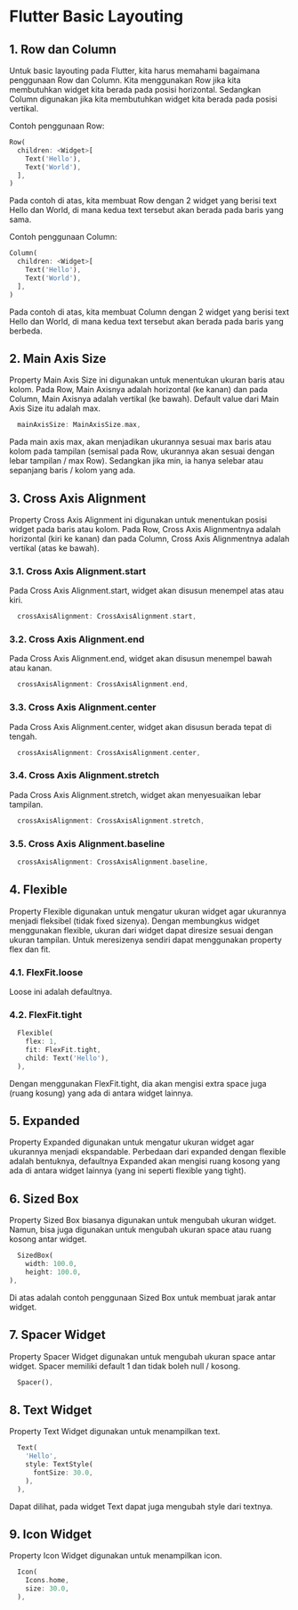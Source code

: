 # Flutter Basic Layouting

## 1. Row dan Column
Untuk basic layouting pada Flutter, kita harus memahami bagaimana penggunaan Row dan Column.
Kita menggunakan Row jika kita membutuhkan widget kita berada pada posisi horizontal. Sedangkan Column digunakan jika kita membutuhkan widget kita berada pada posisi vertikal.

Contoh penggunaan Row:
```dart
Row(
  children: <Widget>[
    Text('Hello'),
    Text('World'),
  ],
)
```
Pada contoh di atas, kita membuat Row dengan 2 widget yang berisi text Hello dan World, di mana kedua text tersebut akan berada pada baris yang sama.

Contoh penggunaan Column:
```dart
Column(
  children: <Widget>[
    Text('Hello'),
    Text('World'),
  ],
)
```
Pada contoh di atas, kita membuat Column dengan 2 widget yang berisi text Hello dan World, di mana kedua text tersebut akan berada pada baris yang berbeda.

## 2. Main Axis Size
Property Main Axis Size ini digunakan untuk menentukan ukuran baris atau kolom. Pada Row, Main Axisnya adalah horizontal (ke kanan) dan pada Column, Main Axisnya adalah vertikal (ke bawah).
Default value dari Main Axis Size itu adalah max.
```dart
  mainAxisSize: MainAxisSize.max,
```
Pada main axis max, akan menjadikan ukurannya sesuai max baris atau kolom pada tampilan (semisal pada Row, ukurannya akan sesuai dengan lebar tampilan / max Row). Sedangkan jika min, ia hanya selebar atau sepanjang baris / kolom yang ada.

## 3. Cross Axis Alignment
Property Cross Axis Alignment ini digunakan untuk menentukan posisi widget pada baris atau kolom. Pada Row, Cross Axis Alignmentnya adalah horizontal (kiri ke kanan) dan pada Column, Cross Axis Alignmentnya adalah vertikal (atas ke bawah).

### 3.1. Cross Axis Alignment.start
Pada Cross Axis Alignment.start, widget akan disusun menempel atas atau kiri.
```dart
  crossAxisAlignment: CrossAxisAlignment.start,
```

### 3.2. Cross Axis Alignment.end
Pada Cross Axis Alignment.end, widget akan disusun menempel bawah atau kanan.
```dart
  crossAxisAlignment: CrossAxisAlignment.end,
```

### 3.3. Cross Axis Alignment.center
Pada Cross Axis Alignment.center, widget akan disusun berada tepat di tengah.
```dart
  crossAxisAlignment: CrossAxisAlignment.center,
```

### 3.4. Cross Axis Alignment.stretch
Pada Cross Axis Alignment.stretch, widget akan menyesuaikan lebar tampilan.
```dart
  crossAxisAlignment: CrossAxisAlignment.stretch,
```

### 3.5. Cross Axis Alignment.baseline
```dart
  crossAxisAlignment: CrossAxisAlignment.baseline,
```

## 4. Flexible
Property Flexible digunakan untuk mengatur ukuran widget agar ukurannya menjadi fleksibel (tidak fixed sizenya).
Dengan membungkus widget menggunakan flexible, ukuran dari widget dapat diresize sesuai dengan ukuran tampilan.
Untuk meresizenya sendiri dapat menggunakan property flex dan fit.

### 4.1. FlexFit.loose
Loose ini adalah defaultnya.

### 4.2. FlexFit.tight
```dart
  Flexible(
    flex: 1,
    fit: FlexFit.tight,
    child: Text('Hello'),
  ),
```
Dengan menggunakan FlexFit.tight, dia akan mengisi extra space juga (ruang kosung) yang ada di antara widget lainnya.

## 5. Expanded
Property Expanded digunakan untuk mengatur ukuran widget agar ukurannya menjadi ekspandable. 
Perbedaan dari expanded dengan flexible adalah bentuknya, defaultnya Expanded akan mengisi ruang kosong yang ada di antara widget lainnya (yang ini seperti flexible yang tight).

## 6. Sized Box
Property Sized Box biasanya digunakan untuk mengubah ukuran widget. Namun, bisa juga digunakan untuk mengubah ukuran space atau ruang kosong antar widget.
```dart
  SizedBox(
    width: 100.0,
    height: 100.0,
),
```
Di atas adalah contoh penggunaan Sized Box untuk membuat jarak antar widget.

## 7. Spacer Widget
Property Spacer Widget digunakan untuk mengubah ukuran space antar widget. Spacer memiliki default 1 dan tidak boleh null / kosong.
```dart
  Spacer(),
```

## 8. Text Widget
Property Text Widget digunakan untuk menampilkan text.
```dart
  Text(
    'Hello',
    style: TextStyle(
      fontSize: 30.0,
    ),
  ),
```
Dapat dilihat, pada widget Text dapat juga mengubah style dari textnya.

## 9. Icon Widget
Property Icon Widget digunakan untuk menampilkan icon.
```dart
  Icon(
    Icons.home,
    size: 30.0,
  ),
```